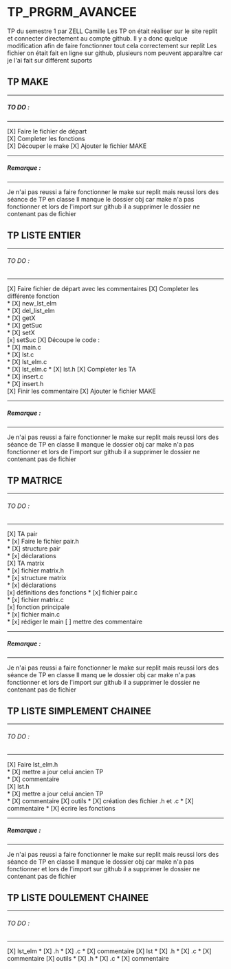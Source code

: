 # TP_PRGRM_AVANCEE
TP du semestre 1 par ZELL Camille
Les TP on était réaliser sur le site replit et connecter directement au compte github. Il y a donc quelque modification afin de faire fonctionner tout cela correctement sur replit
Les fichier on était fait en ligne sur github, plusieurs nom peuvent apparaître car je l'ai fait sur différent suports
## TP MAKE
______________________
##### TO DO :  
______________________
[X] Faire le fichier de départ  
[X] Completer les fonctions  
[X] Découper le make
[X] Ajouter le fichier MAKE
______________________
##### Remarque :
______________________
Je n'ai pas reussi a faire fonctionner le make sur replit mais reussi lors des séance de TP en classe
Il manque le dossier obj car make n'a pas fonctionner et lors de l'import sur github il a supprimer le dossier ne contenant pas de fichier

## TP LISTE ENTIER
______________________
###### TO DO  :
______________________
[X] Faire fichier de départ avec les commentaires
[X] Completer les différente fonction  
    * [X] new_lst_elm  
    * [X] del_list_elm  
    * [X] getX  
    * [X] getSuc  
    * [X] setX  
    [x] setSuc
[X] Découpe le code :  
    * [X] main.c  
    * [X] lst.c  
    * [X] lst_elm.c  
    * [X] lst_elm.c
    * [X] lst.h
[X] Completer les TA  
    * [X] insert.c  
    * [X] insert.h  
[X] Finir les commentaire
[X] Ajouter le fichier MAKE
______________________
##### Remarque :
______________________
Je n'ai pas reussi a faire fonctionner le make sur replit mais reussi lors des séance de TP en classe
Il manque le dossier obj car make n'a pas fonctionner et lors de l'import sur github il a supprimer le dossier ne contenant pas de fichier

## TP MATRICE
______________________
###### TO DO  :
______________________
[X] TA pair  
    * [x] Faire le fichier pair.h  
    * [X] structure pair  
    * [x] déclarations  
[X] TA matrix  
    * [x] fichier matrix.h  
    * [x] structure matrix  
    * [x] déclarations  
[x] définitions des fonctions 
    * [x] fichier pair.c  
    * [x] fichier matrix.c  
[x] fonction principale  
    * [x] fichier main.c  
    * [x] rédiger le main
[ ] mettre des commentaire 
______________________
##### Remarque :
______ ________________
Je n'ai pas reussi a faire fonctionner le make sur replit mais reussi lors des séance de TP en classe
Il manq ue le dossier obj car make n'a pas fonctionner et lors de l'import sur github il a supprimer le dossier ne contenant pas de fichier

## TP LISTE SIMPLEMENT CHAINEE
______________________
###### TO DO  :
______________________
[X] Faire lst_elm.h  
    * [X] mettre a jour celui ancien TP  
    * [X] commentaire  
[X] lst.h  
    * [X] mettre a jour celui ancien TP  
    * [X] commentaire
[X] outils
    * [X] création des fichier .h et .c
    * [X] commentaire
    * [X] écrire les fonctions
______________________
##### Remarque :
______________________
Je n'ai pas reussi a faire fonctionner le make sur replit mais reussi lors des séance de TP en classe
Il manque le dossier obj car make n'a pas fonctionner et lors de l'import sur github il a supprimer le dossier ne contenant pas de fichier

## TP LISTE DOULEMENT CHAINEE
_______________________
###### TO DO :
_______________________
[X] lst_elm
    * [X] .h
    * [X] .c
    * [X] commentaire
[X] lst
    * [X] .h
    * [X] .c
    * [X] commentaire
[X] outils
    * [X] .h
    * [X] .c
    * [X] commentaire